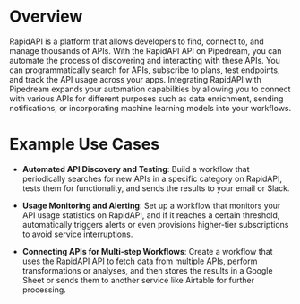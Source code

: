 # Overview

RapidAPI is a platform that allows developers to find, connect to, and manage thousands of APIs. With the RapidAPI API on Pipedream, you can automate the process of discovering and interacting with these APIs. You can programmatically search for APIs, subscribe to plans, test endpoints, and track the API usage across your apps. Integrating RapidAPI with Pipedream expands your automation capabilities by allowing you to connect with various APIs for different purposes such as data enrichment, sending notifications, or incorporating machine learning models into your workflows.

# Example Use Cases

- **Automated API Discovery and Testing**: Build a workflow that periodically searches for new APIs in a specific category on RapidAPI, tests them for functionality, and sends the results to your email or Slack.

- **Usage Monitoring and Alerting**: Set up a workflow that monitors your API usage statistics on RapidAPI, and if it reaches a certain threshold, automatically triggers alerts or even provisions higher-tier subscriptions to avoid service interruptions.

- **Connecting APIs for Multi-step Workflows**: Create a workflow that uses the RapidAPI API to fetch data from multiple APIs, perform transformations or analyses, and then stores the results in a Google Sheet or sends them to another service like Airtable for further processing.
